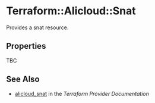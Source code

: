 # Terraform::Alicloud::Snat

Provides a snat resource.

## Properties

TBC

## See Also

* [alicloud_snat](https://www.terraform.io/docs/providers/alicloud/r/snat.html) in the _Terraform Provider Documentation_